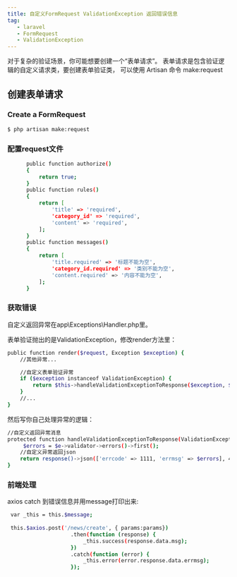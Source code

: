 ```yaml
---
title: 自定义FormRequest ValidationException 返回错误信息
tag: 
   - laravel
   - FormRequest
   - ValidationException
---
```

对于复杂的验证场景，你可能想要创建一个“表单请求”。
表单请求是包含验证逻辑的自定义请求类，要创建表单验证类，
可以使用 Artisan 命令 make:request

## 创建表单请求

### Create a FormRequest

``` bash
$ php artisan make:request
```
<!--more-->

### 配置request文件
``` bash
      public function authorize()
      {
          return true;
      }
      public function rules()
      {
          return [
              'title' => 'required',
              'category_id' => 'required',
              'content' => 'required',
          ];
      }
      public function messages()
      {
          return [
              'title.required' => '标题不能为空',
              'category_id.required' => '类别不能为空',
              'content.required' => '内容不能为空',
          ];
      }
```



### 获取错误
自定义返回异常在app\Exceptions\Handler.php里。

表单验证抛出的是ValidationException，修改render方法里：
``` bash
public function render($request, Exception $exception) {
    //其他异常...

    //自定义表单验证异常
    if ($exception instanceof ValidationException) {
        return $this->handleValidationExceptionToResponse($exception, $request);
    }
    //...
}
```
然后写你自己处理异常的逻辑：
``` bash
//自定义返回异常消息
protected function handleValidationExceptionToResponse(ValidationException $e, $request) {
     $errors = $e->validator->errors()->first();
    //自定义异常返回json
    return response()->json(['errcode' => 1111, 'errmsg' => $errors], 422);
}
```

### 前端处理
axios catch 到错误信息并用message打印出来:
```bash
 var _this = this.$message;
 
 this.$axios.post('/news/create', { params:params})
                    .then(function (response) {
                        _this.success(response.data.msg);
                    })
                    .catch(function (error) {
                        _this.error(error.response.data.errmsg);
                    });
```
